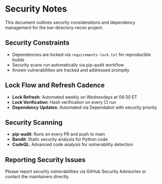 # Security Notes

This document outlines security considerations and dependency management for the bar-directory-recon project.

## Security Constraints

- Dependencies are locked via `requirements-lock.txt` for reproducible builds
- Security scans run automatically via pip-audit workflow
- Known vulnerabilities are tracked and addressed promptly

## Lock Flow and Refresh Cadence

- **Lock Refresh**: Automated weekly on Wednesdays at 09:30 ET
- **Lock Verification**: Hash verification on every CI run
- **Dependency Updates**: Automated via Dependabot with security priority

## Security Scanning

- **pip-audit**: Runs on every PR and push to main
- **Bandit**: Static security analysis for Python code
- **CodeQL**: Advanced code analysis for vulnerability detection

## Reporting Security Issues

Please report security vulnerabilities via GitHub Security Advisories or contact the maintainers directly.

